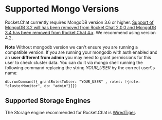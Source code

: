 # Supported Mongo Versions

Rocket.Chat currently requires MongoDB version 3.6 or higher. [Support of MongoDB 3.2 will has been removed from Rocket.Chat 2.0.0 and MongoDB 3.4 has been removed from Rocket.Chat 4.x](https://github.com/RocketChat/Rocket.Chat/pull/15199). We recommend using version 4.2.

**Note** Without mongodb version we can't ensure you are running a compatible version. If you are running your mongodb with auth enabled and an **user different from admin** you may need to grant permissions for this user to check cluster data. You can do it via mongo shell running the following command replacing the string _YOUR_USER_ by the correct user\\'s name:

```
db.runCommand({ grantRolesToUser: "YOUR_USER" , roles: [{role: "clusterMonitor", db: "admin"}]})
```

## Supported Storage Engines

The Storage engine recommended for Rocket.Chat is [WiredTiger](https://docs.mongodb.com/manual/core/wiredtiger/).
